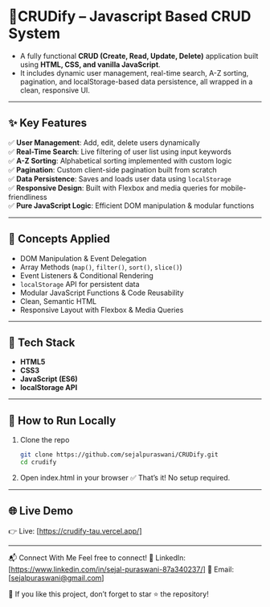 # 🧩CRUDify – Javascript Based CRUD System

- A fully functional **CRUD (Create, Read, Update, Delete)** application built using **HTML, CSS, and vanilla JavaScript**.
- It includes dynamic user management, real-time search, A-Z sorting, pagination, and localStorage-based data persistence, all wrapped in a clean, responsive UI.

---

## ✨ Key Features

✅ **User Management**: Add, edit, delete users dynamically  
✅ **Real-Time Search**: Live filtering of user list using input keywords  
✅ **A-Z Sorting**: Alphabetical sorting implemented with custom logic  
✅ **Pagination**: Custom client-side pagination built from scratch   
✅ **Data Persistence**: Saves and loads user data using `localStorage`  
✅ **Responsive Design**: Built with Flexbox and media queries for mobile-friendliness  
✅ **Pure JavaScript Logic**: Efficient DOM manipulation & modular functions  

---

## 🧠 Concepts Applied

- DOM Manipulation & Event Delegation  
- Array Methods (`map()`, `filter()`, `sort()`, `slice()`)  
- Event Listeners & Conditional Rendering  
- `localStorage` API for persistent data  
- Modular JavaScript Functions & Code Reusability  
- Clean, Semantic HTML  
- Responsive Layout with Flexbox & Media Queries  

---

## 🔧 Tech Stack

- **HTML5**   
- **CSS3** 
- **JavaScript (ES6)** 
- **localStorage API**

---

## 🚀 How to Run Locally

1. Clone the repo  
   ```bash
   git clone https://github.com/sejalpuraswani/CRUDify.git
   cd crudify
2. Open index.html in your browser 
✅ That’s it! No setup required.

---
## 🌐 Live Demo
👉 Live: [https://crudify-tau.vercel.app/]

---
📬 Connect With Me
Feel free to connect!
🔗 LinkedIn: [https://www.linkedin.com/in/sejal-puraswani-87a340237/] 
📧 Email: [sejalpuraswani@gmail.com] 

🌟 If you like this project, don’t forget to star ⭐ the repository!
